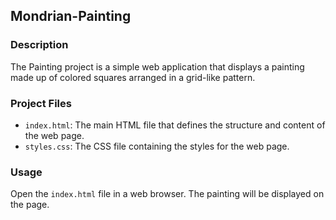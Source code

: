 ## Mondrian-Painting

### Description
The Painting project is a simple web application that displays a painting made up of colored squares arranged in a grid-like pattern.

### Project Files
- `index.html`: The main HTML file that defines the structure and content of the web page.
- `styles.css`: The CSS file containing the styles for the web page.

### Usage
Open the `index.html` file in a web browser. The painting will be displayed on the page.
